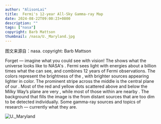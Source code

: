 ```yaml
---
author: "AlisonLai"
title:  Fermi's 12-year All-Sky Gamma-ray Map 
date: 2024-08-22T09:00:23+0800
description: ""
tags: ["nasa"]
copyright: Barb Mattson
thumbnail: /nasa/U._Maryland.jpg
---
```

图文来源自：nasa.  copyright: Barb Mattson

  Forget  — imagine what you could see with  vision! The  shows what the universe looks like to NASA's . Fermi sees light with energies about a billion times what the  can see, and  combines 12 years of Fermi observations. The colors represent the brightness of the , with brighter sources appearing lighter in color. The prominent stripe across the middle is the central plane of our . Most of the red and yellow dots scattered above and below the Milky Way’s plane are very , while most of those within  are nearby . The  background that fills the image is the  from distant sources that are too dim to be detected individually. Some gamma-ray sources  and topics of research — currently  what they are. 

![U._Maryland](/nasa/U._Maryland.jpg)
